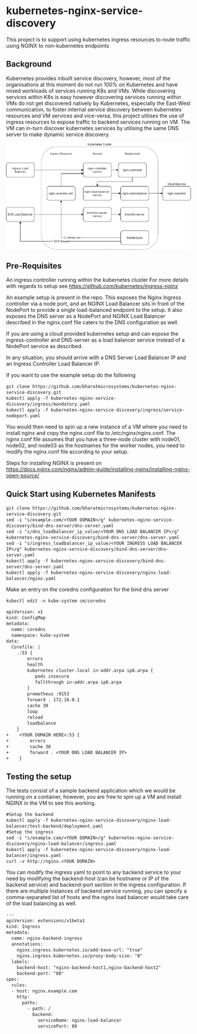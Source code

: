 # kubernetes-nginx-service-discovery
This project is to support using kubernetes ingress resources to route traffic using NGINX to non-kubernetes endpoints
## Background
Kubernetes provides inbuilt service discovery, however, most of the organisations at this moment do not run 100% on Kubernetes and have mixed workloads of services running K8s and VMs. While discovering services within K8s is easy however discovering services running within VMs do not get discovered natively by Kubernetes, especially the East-West communication, to foster internal service discovery between kubernetes resources and VM services and vice-versa, this project utilises the use of ingress resources to expose traffic to backend services running on VM. The VM can in-turn discover kubernetes services by utilising the same DNS server to make dynamic service discovery.

![Kubernetes Design](readme.png)
## Pre-Requisites
An ingress controller running within the kubernetes cluster
For more details with regards to setup see https://github.com/kubernetes/ingress-nginx

An example setup is present in the repo. This exposes the Nginx Ingress controller via a node port, and an NGINX Load Balancer sits in front of the NodePort to provide a single load-balanced endpoint to the setup. It also exposes the DNS server as a NodePort and NGINX Load Balancer described in the nginx.conf file caters to the DNS configuration as well.

If you are using a cloud provided kubernetes setup and can expose the ingress-controller and DNS-server as a load balancer service instead of a NodePort service as described. 

In any situation, you should arrive with a DNS Server Load Balancer IP and an Ingress Controller Load Balancer IP.

If you want to use the example setup do the following
```
git clone https://github.com/bharatmicrosystems/kubernetes-nginx-service-discovery.git
kubectl apply -f kubernetes-nginx-service-discovery/ingress/mandatory.yaml
kubectl apply -f kubernetes-nginx-service-discovery/ingress/service-nodeport.yaml
```

You would then need to spin up a new instance of a VM where you need to install nginx and copy the nginx.conf file to /etc/nginx/nginx.conf. The nginx.conf file assumes that you have a three-node cluster with node01, node02, and node03 as the hostnames for the worker nodes, you need to modify the nginx.conf file according to your setup.

Steps for installing NGINX is present on https://docs.nginx.com/nginx/admin-guide/installing-nginx/installing-nginx-open-source/

## Quick Start using Kubernetes Manifests
```
git clone https://github.com/bharatmicrosystems/kubernetes-nginx-service-discovery.git
sed -i "s/example.com/<YOUR DOMAIN>/g" kubernetes-nginx-service-discovery/bind-dns-server/dns-server.yaml
sed -i "s/dns_loadbalancer_ip_value/<YOUR DNS LOAD BALANCER IP>/g" kubernetes-nginx-service-discovery/bind-dns-server/dns-server.yaml
sed -i "s/ingress_loadbalancer_ip_value/<YOUR INGRESS LOAD BALANCER IP>/g" kubernetes-nginx-service-discovery/bind-dns-server/dns-server.yaml
kubectl apply -f kubernetes-nginx-service-discovery/bind-dns-server/dns-server.yaml
kubectl apply -f kubernetes-nginx-service-discovery/nginx-load-balancer/nginx.yaml
```
Make an entry on the coredns configuration for the bind dns server
```
kubectl edit -n kube-system cm/coredns
```
```
apiVersion: v1
kind: ConfigMap
metadata:
  name: coredns
  namespace: kube-system
data:
  Corefile: |
    .:53 {
        errors
        health
        kubernetes cluster.local in-addr.arpa ip6.arpa {
           pods insecure
           fallthrough in-addr.arpa ip6.arpa
        }
        prometheus :9153
        forward . 172.16.0.1
        cache 30
        loop
        reload
        loadbalance
    }
+    <YOUR DOMAIN HERE>:53 {
+        errors
+        cache 30
+        forward . <YOUR DNS LOAD BALANCER IP>
+    }
```

## Testing the setup
The tests consist of a sample backend application which we would be running on a container, however, you are free to spin up a VM and install NGINX in the VM to see this working.

```
#Setup the backend
kubectl apply -f kubernetes-nginx-service-discovery/nginx-load-balancer/test-backend/deployment.yaml
#Setup the ingress
sed -i "s/example.com/<YOUR DOMAIN>/g" kubernetes-nginx-service-discovery/nginx-load-balancer/ingress.yaml
kubectl apply -f kubernetes-nginx-service-discovery/nginx-load-balancer/ingress.yaml
curl -v http://nginx.<YOUR DOMAIN>
```
You can modify the ingress yaml to point to any backend service to your need by modifying the backend-host (can be hostname or IP of the backend service) and backend-port section in the ingress configuration. If there are multiple instances of backend service running, you can specify a comma-separated list of hosts and the nginx load balancer would take care of the load balancing as well.
```
---
apiVersion: extensions/v1beta1
kind: Ingress
metadata:
  name: nginx-backend-ingress
  annotations:
    nginx.ingress.kubernetes.io/add-base-url: "true"
    nginx.ingress.kubernetes.io/proxy-body-size: "0"
  labels:
    backend-host: "nginx-backend-host1,nginx-backend-host2"
    backend-port: "80"
spec:
  rules:
  - host: nginx.example.com
    http:
      paths:
        - path: /
          backend:
            serviceName: nginx-load-balancer
            servicePort: 80
```
